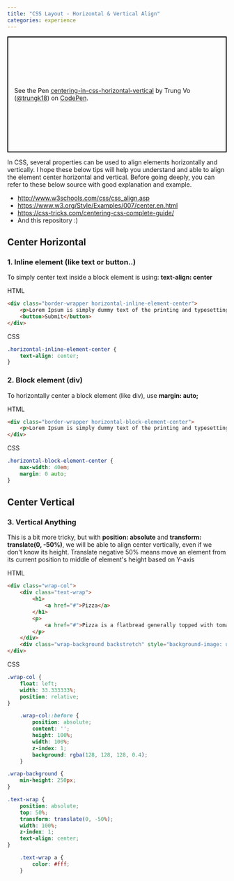 ```yaml
---
title: "CSS Layout - Horizontal & Vertical Align"
categories: experience
---
```


<p class="codepen" data-height="265" data-theme-id="0" data-default-tab="html,result" data-user="trungk18" data-slug-hash="pbNLpM" style="height: 265px; box-sizing: border-box; display: flex; align-items: center; justify-content: center; border: 2px solid black; margin: 1em 0; padding: 1em;" data-pen-title="centering-in-css-horizontal-vertical">
  <span>See the Pen <a href="https://codepen.io/trungk18/pen/pbNLpM/">
  centering-in-css-horizontal-vertical</a> by Trung Vo (<a href="https://codepen.io/trungk18">@trungk18</a>)
  on <a href="https://codepen.io">CodePen</a>.</span>
</p>
<script async="async" src="https://static.codepen.io/assets/embed/ei.js"></script>



In CSS, several properties can be used to align elements horizontally and vertically. I hope these below tips will help you understand and able to align the element center horizontal and vertical.
Before going deeply, you can refer to these below source with good explanation and example.

- http://www.w3schools.com/css/css_align.asp
- https://www.w3.org/Style/Examples/007/center.en.html
- https://css-tricks.com/centering-css-complete-guide/
- And this repository :)
 
## Center Horizontal

### 1. Inline element (like text or button..)

To simply center text inside a block element is using: __text-align: center__

HTML
```html
<div class="border-wrapper horizontal-inline-element-center">
    <p>Lorem Ipsum is simply dummy text of the printing and typesetting industry.</p>
    <button>Submit</button>
</div>
```

CSS
```css
.horizontal-inline-element-center {
    text-align: center;
}
```

### 2. Block element (div)

To horizontally center a block element (like div), use __margin: auto;__

HTML
```html
<div class="border-wrapper horizontal-block-element-center">
    <p>Lorem Ipsum is simply dummy text of the printing and typesetting industry.</p>
</div>
```

CSS
```css
.horizontal-block-element-center {
    max-width: 40em;
    margin: 0 auto;
}
```

## Center Vertical

### 3. Vertical Anything

This is a bit more tricky, but with __position: absolute__ and __transform: translate(0, -50%)__, we will be able to align center vertically, even if we don't know its height.
Translate negative 50% means move an element from its current position to middle of element's height based on Y-axis

HTML
```html
<div class="wrap-col">
    <div class="text-wrap">
        <h1>
            <a href="#">Pizza</a>
        </h1>
        <p>
            <a href="#">Pizza is a flatbread generally topped with tomato sauce and cheese and baked in an oven</a>
        </p>
    </div>
    <div class="wrap-background backstretch" style="background-image: url(pizza.jpg)"></div>
</div>
```

CSS
```css
.wrap-col {
    float: left;
    width: 33.333333%;
    position: relative;
}

    .wrap-col::before {
        position: absolute;
        content: '';
        height: 100%;
        width: 100%;
        z-index: 1;
        background: rgba(128, 128, 128, 0.4);
    }

.wrap-background {
    min-height: 250px;
}

.text-wrap {
    position: absolute;
    top: 50%;
    transform: translate(0, -50%);
    width: 100%;
    z-index: 1;
    text-align: center;
}

    .text-wrap a {
        color: #fff;
    }
```
